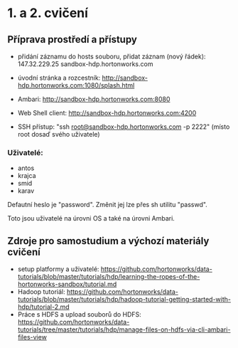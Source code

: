 # 1. a 2. cvičení

## Příprava prostředí a přístupy

* přidání záznamu do hosts souboru, přidat záznam (nový řádek): 147.32.229.25   sandbox-hdp.hortonworks.com

* úvodní stránka a rozcestník: http://sandbox-hdp.hortonworks.com:1080/splash.html
* Ambari: http://sandbox-hdp.hortonworks.com:8080
* Web Shell client: http://sandbox-hdp.hortonworks.com:4200
* SSH přístup: "ssh root@sandbox-hdp.hortonworks.com -p 2222" (místo root dosaď svého uživatele)


### Uživatelé:

* antos
* krajca
* smid
* karav

Defautní heslo je "password". Změnit jej lze přes sh utilitu "passwd".

Toto jsou uživatelé na úrovni OS a také na úrovni Ambari.


## Zdroje pro samostudium a výchozí materiály cvičení

* setup platformy a uživatelé: https://github.com/hortonworks/data-tutorials/blob/master/tutorials/hdp/learning-the-ropes-of-the-hortonworks-sandbox/tutorial.md
* Hadoop tutoriál: https://github.com/hortonworks/data-tutorials/blob/master/tutorials/hdp/hadoop-tutorial-getting-started-with-hdp/tutorial-2.md
* Práce s HDFS a upload souborů do HDFS: https://github.com/hortonworks/data-tutorials/tree/master/tutorials/hdp/manage-files-on-hdfs-via-cli-ambari-files-view



